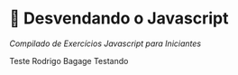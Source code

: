 # 🎈 Desvendando o Javascript
*Compilado de Exercícios Javascript para Iniciantes*

Teste
Rodrigo Bagage Testando

